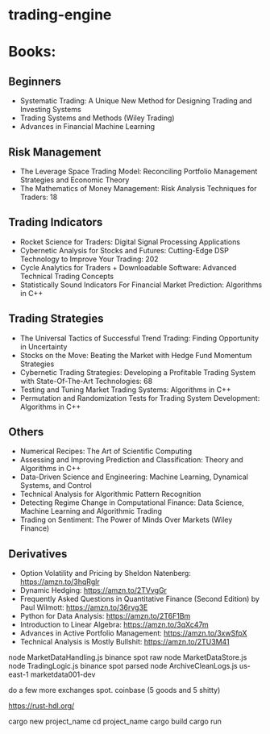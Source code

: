 # trading-engine


# Books:

## Beginners
- Systematic Trading: A Unique New Method for Designing Trading and Investing Systems
- Trading Systems and Methods (Wiley Trading)
- Advances in Financial Machine Learning

## Risk Management
- The Leverage Space Trading Model: Reconciling Portfolio Management Strategies and Economic Theory
- The Mathematics of Money Management: Risk Analysis Techniques for Traders: 18

## Trading Indicators
- Rocket Science for Traders: Digital Signal Processing Applications
- Cybernetic Analysis for Stocks and Futures: Cutting-Edge DSP Technology to Improve Your Trading: 202
- Cycle Analytics for Traders + Downloadable Software: Advanced Technical Trading Concepts
- Statistically Sound Indicators For Financial Market Prediction: Algorithms in C++

## Trading Strategies

- The Universal Tactics of Successful Trend Trading: Finding Opportunity in Uncertainty
- Stocks on the Move: Beating the Market with Hedge Fund Momentum Strategies
- Cybernetic Trading Strategies: Developing a Profitable Trading System with State-Of-The-Art Technologies: 68
- Testing and Tuning Market Trading Systems: Algorithms in C++
- Permutation and Randomization Tests for Trading System Development: Algorithms in C++

## Others
- Numerical Recipes: The Art of Scientific Computing
- Assessing and Improving Prediction and Classification: Theory and Algorithms in C++
- Data-Driven Science and Engineering: Machine Learning, Dynamical Systems, and Control
- Technical Analysis for Algorithmic Pattern Recognition
- Detecting Regime Change in Computational Finance: Data Science, Machine Learning and Algorithmic Trading
- Trading on Sentiment: The Power of Minds Over Markets (Wiley Finance)


## Derivatives

- Option Volatility and Pricing by Sheldon Natenberg: https://amzn.to/3hqRglr
- Dynamic Hedging: https://amzn.to/2TVvgGr
- Frequently Asked Questions in Quantitative Finance (Second Edition) by Paul Wilmott: https://amzn.to/36rvg3E
- Python for Data Analysis: https://amzn.to/2T6F1Bm
- Introduction to Linear Algebra: https://amzn.to/3qXc47m
- Advances in Active Portfolio Management: https://amzn.to/3xwSfpX
- Technical Analysis is Mostly Bullshit: https://amzn.to/2TU3M41


node MarketDataHandling.js binance spot raw
node MarketDataStore.js
node TradingLogic.js binance spot parsed
node ArchiveCleanLogs.js us-east-1 marketdata001-dev


do a few more exchanges spot. coinbase (5 goods and 5 shitty)

https://rust-hdl.org/


cargo new project_name
cd project_name
cargo build
cargo run
